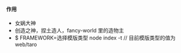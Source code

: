 #### 作用

- 女娲大神
- 创造之神，捏土造人，fancy-world 里的造物主
- $ FRAMEWORK=选择模版类型 node index -t  // 目前模版类型的值为web/taro
